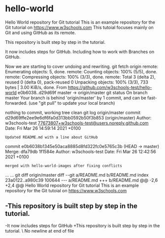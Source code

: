 
# hello-world
Hello World repository for Git tutorial
This is an example repository for the Git tutorial on https://www.w3schools.com
This tutoial focuses mainly on Git and using GitHub as its remote.

This repository is built step by step in the tutorial.

It now includes steps for GitHub.
Including how to work with Branches on GitHub.

Now we are starting to cover undoing and rewriting.
git fetch origin
remote: Enumerating objects: 5, done.
remote: Counting objects: 100% (5/5), done.
remote: Compressing objects: 100% (3/3), done.
remote: Total 3 (delta 2), reused 0 (delta 0), pack-reused 0
Unpacking objects: 100% (3/3), 733 bytes | 3.00 KiB/s, done.
From https://github.com/w3schools-test/hello-world
   e0b6038..d29d69f  master     -> origin/master
git status
On branch master
Your branch is behind 'origin/master' by 1 commit, and can be fast-forwarded.
  (use "git pull" to update your local branch)

nothing to commit, working tree clean
git log origin/master
commit d29d69ffe2ee9e6df6fa0d313bb0592b50f3b853 (origin/master)
Author: w3schools-test <77673807+w3schools-test@users.noreply.github.com>
Date:   Fri Mar 26 14:59:14 2021 +0100

    Updated README.md with a line about GitHub

commit e0b6038b1345e50aca8885d8fd322fc0e5765c3b (HEAD -> master)
Merge: dfa79db 1f1584e
Author: w3schools-test 
Date:   Fri Mar 26 12:42:56 2021 +0100

    merged with hello-world-images after fixing conflicts

...
...
git diff origin/master
diff --git a/README.md b/README.md
index 23a0122..a980c39 100644
--- a/README.md
+++ b/README.md
@@ -2,6 +2,4 @@
 Hello World repository for Git tutorial
 This is an example repository for the Git tutoial on https://www.w3schools.com

-This repository is built step by step in the tutorial.
-
-It now includes steps for GitHub
+This repository is built step by step in the tutorial.
\ No newline at end of file
